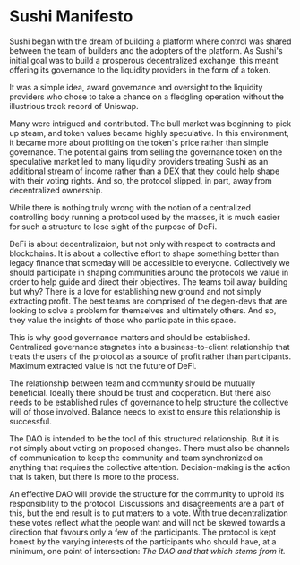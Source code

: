 # Sushi Manifesto

Sushi began with the dream of building a platform where control was shared between the team of builders and the adopters of the platform. As Sushi's initial goal was to build a prosperous decentralized exchange, this meant offering its governance to the liquidity providers in the form of a token. 

It was a simple idea, award governance and oversight to the liquidity providers who chose to take a chance on a fledgling operation without the illustrious track record of Uniswap.

Many were intrigued and contributed. The bull market was beginning to pick up steam, and token values became highly speculative. In this environment, it became more about profiting on the token's price rather than simple governance. The potential gains from selling the governance token on the speculative market led to many liquidity providers treating Sushi as an additional stream of income rather than a DEX that they could help shape with their voting rights. And so, the protocol slipped, in part, away from decentralized ownership.

While there is nothing truly wrong with the notion of a centralized controlling body running a protocol used by the masses, it is much easier for such a structure to lose sight of the purpose of DeFi.

DeFi is about decentralizaion, but not only with respect to contracts and blockchains. It is about a collective effort to shape something better than legacy finance that someday will be accessible to everyone. Collectively we should participate in shaping communities around the protocols we value in order to help guide and direct their objectives. The teams toil away building but why? There is a love for establishing new ground and not simply extracting profit. The best teams are comprised of the degen-devs that are looking to solve a problem for themselves and ultimately others. And so, they value the insights of those who participate in this space. 

This is why good governance matters and should be established. Centralized governance stagnates into a business-to-client relationship that treats the users of the protocol as a source of profit rather than participants. Maximum extracted value is not the future of DeFi.

The relationship between team and community should be mutually beneficial. Ideally there should be trust and cooperation. But there also needs to be established rules of governance to help structure the collective will of those involved. Balance needs to exist to ensure this relationship is successful.

The DAO is intended to be the tool of this structured relationship. But it is not simply about voting on proposed changes. There must also be channels of communication to keep the community and team synchronized on anything that requires the collective attention. Decision-making is the action that is taken, but there is more to the process.

An effective DAO will provide the structure for the community to uphold its responsibility to the protocol. Discussions and disagreements are a part of this, but the end result is to put matters to a vote. With true decentralization these votes reflect what the people want and will not be skewed towards a direction that favours only a few of the participants. The protocol is kept honest by the varying interests of the participants who should have, at a minimum, one point of intersection: *The DAO and that which stems from it.*
